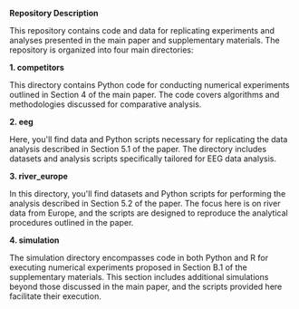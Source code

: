 ****Repository Description****

This repository contains code and data for replicating experiments and analyses presented in the main paper and supplementary materials. The repository is organized into four main directories:

**1. competitors**

This directory contains Python code for conducting numerical experiments outlined in Section 4 of the main paper. The code covers algorithms and methodologies discussed for comparative analysis.

**2. eeg**

Here, you'll find data and Python scripts necessary for replicating the data analysis described in Section 5.1 of the paper. The directory includes datasets and analysis scripts specifically tailored for EEG data analysis.

**3. river_europe**

In this directory, you'll find datasets and Python scripts for performing the analysis described in Section 5.2 of the paper. The focus here is on river data from Europe, and the scripts are designed to reproduce the analytical procedures outlined in the paper.

**4. simulation**

The simulation directory encompasses code in both Python and R for executing numerical experiments proposed in Section B.1 of the supplementary materials. This section includes additional simulations beyond those discussed in the main paper, and the scripts provided here facilitate their execution.
